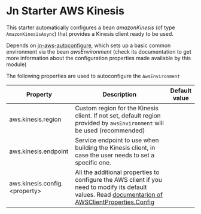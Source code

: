 # Jn Starter AWS Kinesis

This starter automatically configures a bean _amazonKinesis_ (of type `AmazonKinesisAsync`) that provides a Kinesis
client ready to be used.

Depends on [jn-aws-autoconfigure](../jn-aws-autoconfigure/README.md), which sets up a basic common environment via the
bean _awsEnvironment_
(check its documentation to get more information about the configuration properties made available by this module)

The following properties are used to autoconfigure the `AwsEnvironment`

| Property               | Description                                                                | Default value  |
| ---------------------- | -------------------------------------------------------------------------- | -------------- |
| aws.kinesis.region | Custom region for the Kinesis client. If not set, default region provided by `awsEnvironment` will be used (recommended) | |
| aws.kinesis.endpoint  | Service endpoint to use when building the Kinesis client, in case the user needs to set a specific one.  | |
| aws.kinesis.config.&lt;property&gt;  |  All the additional properties to configure the AWS client if you need to modify its default values. Read [documentarion of AWSClientProperties.Config](../jn-aws-autoconfigure/README.md#awsclientproperties-doc)  | |
